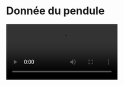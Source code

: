 # Donnée du pendule 

<v-app id="data">
  <div id="position_chart"></div>
  <video src="http://10.190.179.14/axis-cgi/media.cgi"></video>
  <div id="excitation_chart"></div>
</v-app>

<script>
  const { createApp } = Vue
  const { createVuetify } = Vuetify

  const vuetify = createVuetify()
  Vue.createApp({
    data() {
    return {
        data: {
          x: [0],
          y: [0],
          z: 0,
        },
        timeSlider: [10, 20],
        timeValue: 0,
        uPlotInstanceLive: null,
        uPlotInstanceData: null,
        uPlotInstanceDriver: null,
        ws: null,
        zHold: 0,
      };
    },
    methods: {
      handleSliderEnd() {
        // console.log(this.data.timeSlider)
        this.ws.send(JSON.stringify({ type: 'historic', time: this.data.timeSlider }))
      }
    },
    mounted() {
      const length = 100;
      let z = Array.from({ length }, (v, i) => 0);
      let t = Array.from({ length }, (v, i) => Date.now() / 1000);

      this.ws = new WebSocket('ws://10.190.177.147:8765');

      this.ws.onmessage = (event) => {
        try {
          const message = JSON.parse(event.data);
          if (message.type == "broadcast"){
            this.data.x = message.x;
            this.data.y = message.y;
            this.data.z = message.z * 1000;
          }
          if (message.type == "historic"){
            this.uPlotInstanceData.setData([message.x, message.y]);
          }
          
        } catch (error) {
          console.error('Erreur lors du parsing du message WebSocket :', error);
        }
      };
      this.ws.onopen = () => {
        console.log('Connexion WebSocket ouverte.');
      };
      this.ws.onerror = (error) => {
        console.error('Erreur WebSocket :', error);
      };

      this.ws.onclose = () => {
        console.log('Connexion WebSocket fermée.');
      };
        const optsDriver = {
          title: "Mouvement d'excitation",
          id: "excitation_chart",
          width: 600,
          height: 400,
          pxAlign: false,
          legend: { show: false },
          scales: {
            y: {
              // auto: true,
              range: [-20, 20],
            },
            x: {
              time: true,
            }
          },
          axes: [
            {
              show: false
            },
            {
              label: "mm"
            }
          ],
          series: [
            {
            },
            {
              label: "z",
              stroke: "#ea5545",
            },
          ],
        }

      const optsLive = {
        title: "Position en direct",
        // mode: 2,
        id: "position_chart",
        width: 600,
        height: 600,
        pxAlign: false,
        legend: { show: false},
        scales: {
          y: {
            range: [-1200, 1200],
            label: "mm",
          },
          x: {
            range: [-1200, 1200],
            label: "mm",
            time: false,
          }
        },
        axes: [
          {
            space: 100,
            grid: { show: true },
            ticks: { show: false },
            show: true,
          },
          {
            scale: "y",
            space: 100,
            grid: { show: true },
            ticks: { show: false },
          },
        ],
        series: [
          {
            stroke: "#ea5545",
          },
          {
            stroke: "#ea5545",
            fill: "#ea5545",
            width: 5,
          },
        ],
      }

      let hold = Array.from([Array.from({ length }, (v, i) => 30), Array.from({ length }, (v, i) => 1000)]);

      time = null

      const getData = () => {
        return [
          [this.data.x],
          [this.data.y],
        ];
      };


      const getDataDriver = () => {
        return [
          t = t.slice(1).concat(Date.now() / 1000),
          z = z.slice(1).concat(this.data.z),
        ];
      };

      let data = getData();

      this.uPlotInstanceLive = new uPlot(optsLive, data, document.getElementById("position_chart"));
      this.uPlotInstanceDriver = new uPlot(optsDriver, getDataDriver(), document.getElementById("excitation_chart"));;


      const update = () => {
        const data = getData();
        this.uPlotInstanceLive.setData(data);
        if (this.zHold != this.data.z){
          const dataDriver = getDataDriver();
          this.zHold = this.data.z;
          this.uPlotInstanceDriver.setData(dataDriver);
        }
        requestAnimationFrame(update);
      };

    update();
  },

}).use(vuetify).mount('#data')